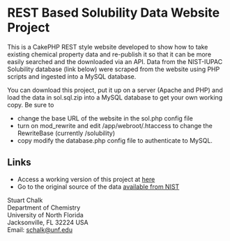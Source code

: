 # REST Based Solubility Data Website Project

This is a CakePHP REST style website developed to show how to take existing chemical property data and re-publish it so that it can be more easily searched and the downloaded via an API.  Data from the NIST-IUPAC Solubility database (link below) were scraped from the website using PHP scripts and ingested into a MySQL database.

You can download this project, put it up on a server (Apache and PHP) and load the data in sol.sql.zip into a MySQL database to get your own working copy. Be sure to 
- change the base URL of the website in the sol.php config file
- turn on mod_rewrite and edit /app/webroot/.htaccess to change the RewriteBase (currently /solubility)
- copy modify the database.php config file to authenticate to MySQL.

## Links
- Access a working version of this project at [here](https://chalk.coas.unf.edu/sol)
- Go to the original source of the data [available from NIST](http://srdata.nist.gov/solubility/)

Stuart Chalk  
Department of Chemistry  
University of North Florida  
Jacksonville, FL 32224 USA  
Email: schalk@unf.edu  
